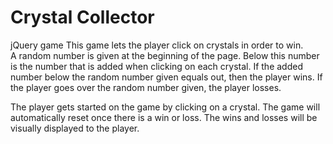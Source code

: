 # Crystal Collector
jQuery game
This game lets the player click on crystals in order to win.  
A random number is given at the beginning of the page.  Below this number is the number that is added when clicking on each crystal.  If the added number below the random number given equals out, then the player wins.  If the player goes over the random number given, the player losses.  

The player gets started on the game by clicking on a crystal. 
The game will automatically reset once there is a win or loss. 
The wins and losses will be visually displayed to the player.  


